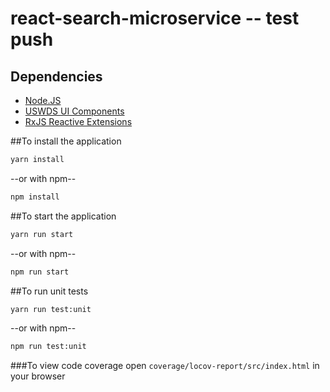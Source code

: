 # react-search-microservice -- test push

## Dependencies
- [Node.JS](https://nodejs.org/en/)
- [USWDS UI Components](https://designsystem.digital.gov/)
- [RxJS Reactive Extensions](https://rxjs.dev)

##To install the application

```BASH
yarn install
```

--or with npm--

```BASH
npm install
```

##To start the application

```BASH
yarn run start
```

--or with npm--

```BASH
npm run start
```

##To run unit tests
```BASH
yarn run test:unit
```

--or with npm--
```BASH
npm run test:unit
```

###To view code coverage
open `coverage/locov-report/src/index.html` in your browser
